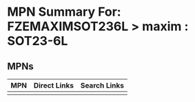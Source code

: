 



# MPN Summary For: FZEMAXIMSOT236L > maxim : SOT23-6L

## MPNs
  

|MPN|Direct Links|Search Links|
| :--- | :--- | :--- |
||||
